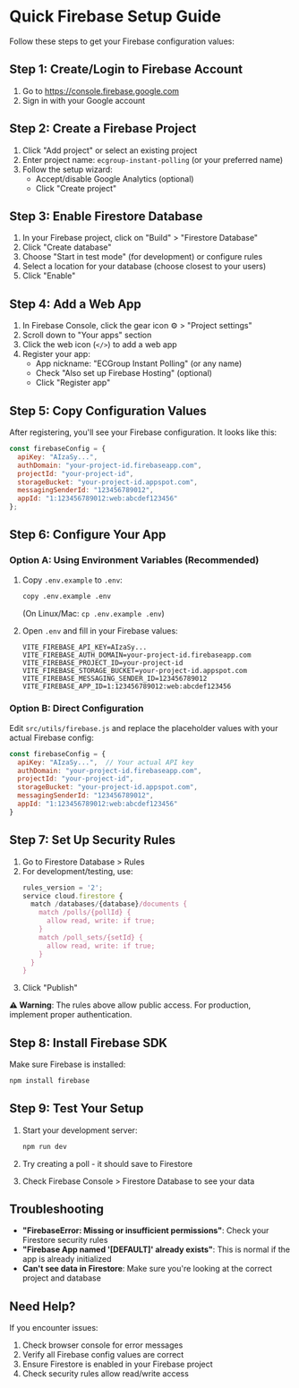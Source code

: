 # Quick Firebase Setup Guide

Follow these steps to get your Firebase configuration values:

## Step 1: Create/Login to Firebase Account
1. Go to https://console.firebase.google.com
2. Sign in with your Google account

## Step 2: Create a Firebase Project
1. Click "Add project" or select an existing project
2. Enter project name: `ecgroup-instant-polling` (or your preferred name)
3. Follow the setup wizard:
   - Accept/disable Google Analytics (optional)
   - Click "Create project"

## Step 3: Enable Firestore Database
1. In your Firebase project, click on "Build" > "Firestore Database"
2. Click "Create database"
3. Choose "Start in test mode" (for development) or configure rules
4. Select a location for your database (choose closest to your users)
5. Click "Enable"

## Step 4: Add a Web App
1. In Firebase Console, click the gear icon ⚙️ > "Project settings"
2. Scroll down to "Your apps" section
3. Click the web icon (`</>`) to add a web app
4. Register your app:
   - App nickname: "ECGroup Instant Polling" (or any name)
   - Check "Also set up Firebase Hosting" (optional)
   - Click "Register app"

## Step 5: Copy Configuration Values
After registering, you'll see your Firebase configuration. It looks like this:

```javascript
const firebaseConfig = {
  apiKey: "AIzaSy...",
  authDomain: "your-project-id.firebaseapp.com",
  projectId: "your-project-id",
  storageBucket: "your-project-id.appspot.com",
  messagingSenderId: "123456789012",
  appId: "1:123456789012:web:abcdef123456"
};
```

## Step 6: Configure Your App

### Option A: Using Environment Variables (Recommended)
1. Copy `.env.example` to `.env`:
   ```bash
   copy .env.example .env
   ```
   (On Linux/Mac: `cp .env.example .env`)

2. Open `.env` and fill in your Firebase values:
   ```env
   VITE_FIREBASE_API_KEY=AIzaSy...
   VITE_FIREBASE_AUTH_DOMAIN=your-project-id.firebaseapp.com
   VITE_FIREBASE_PROJECT_ID=your-project-id
   VITE_FIREBASE_STORAGE_BUCKET=your-project-id.appspot.com
   VITE_FIREBASE_MESSAGING_SENDER_ID=123456789012
   VITE_FIREBASE_APP_ID=1:123456789012:web:abcdef123456
   ```

### Option B: Direct Configuration
Edit `src/utils/firebase.js` and replace the placeholder values with your actual Firebase config:

```javascript
const firebaseConfig = {
  apiKey: "AIzaSy...",  // Your actual API key
  authDomain: "your-project-id.firebaseapp.com",
  projectId: "your-project-id",
  storageBucket: "your-project-id.appspot.com",
  messagingSenderId: "123456789012",
  appId: "1:123456789012:web:abcdef123456"
}
```

## Step 7: Set Up Security Rules

1. Go to Firestore Database > Rules
2. For development/testing, use:
   ```javascript
   rules_version = '2';
   service cloud.firestore {
     match /databases/{database}/documents {
       match /polls/{pollId} {
         allow read, write: if true;
       }
       match /poll_sets/{setId} {
         allow read, write: if true;
       }
     }
   }
   ```
3. Click "Publish"

**⚠️ Warning**: The rules above allow public access. For production, implement proper authentication.

## Step 8: Install Firebase SDK

Make sure Firebase is installed:
```bash
npm install firebase
```

## Step 9: Test Your Setup

1. Start your development server:
   ```bash
   npm run dev
   ```

2. Try creating a poll - it should save to Firestore
3. Check Firebase Console > Firestore Database to see your data

## Troubleshooting

- **"FirebaseError: Missing or insufficient permissions"**: Check your Firestore security rules
- **"Firebase App named '[DEFAULT]' already exists"**: This is normal if the app is already initialized
- **Can't see data in Firestore**: Make sure you're looking at the correct project and database

## Need Help?

If you encounter issues:
1. Check browser console for error messages
2. Verify all Firebase config values are correct
3. Ensure Firestore is enabled in your Firebase project
4. Check security rules allow read/write access

